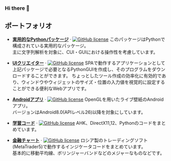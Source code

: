 ### Hi there 👋

<!--
**pgming-life/pgming-life** is a ✨ _special_ ✨ repository because its `README.md` (this file) appears on your GitHub profile.

Here are some ideas to get you started:

- 🔭 I’m currently working on ...
- 🌱 I’m currently learning ...
- 👯 I’m looking to collaborate on ...
- 🤔 I’m looking for help with ...
- 💬 Ask me about ...
- 📫 How to reach me: ...
- 😄 Pronouns: ...
- ⚡ Fun fact: ...
-->

## ポートフォリオ

- **[実用的なPythonパッケージ](https://github.com/pgming-life/practical_package)**   &middot; [![GitHub license](https://img.shields.io/badge/license-MIT-blue.svg)](https://github.com/pgming-life/practical_package/blob/main/LICENSE)
このパッケージはPythonで構成されている実用的なパッケージ。  
主に文字列解析を対象に、CUI・GUIにおける操作性を考慮しています。  
  
- **[UIクリエイター](https://github.com/pgming-life/ui-creator)**   &middot; [![GitHub license](https://img.shields.io/badge/license-MIT-blue.svg)](https://github.com/pgming-life/ui-creator/blob/main/LICENSE)
SPAで動作するアプリケーションとして上記パッケージで必要となるPythonGUIを作成し、そのプログラムをダウンロードすることができます。
ちょっとしたツール作成の効率化に有効的であり、ウィンドウやウィジェットのサイズ・位置の入力値を視覚的に設定することができる便利なWebアプリです。  
  
- **[Androidアプリ](https://github.com/pgming-life/android-apps)**   &middot; [![GitHub license](https://img.shields.io/badge/license-MIT-blue.svg)](https://github.com/pgming-life/android-apps/blob/main/LICENSE)
OpenGLを用いたライブ壁紙のAndroidアプリ。  
バージョンはAndroid8.0(APIレベル26)以降を対象にしています。  
  
- **[学習コード](https://github.com/pgming-life/study-code)**   &middot; [![GitHub license](https://img.shields.io/badge/license-MIT-blue.svg)](https://github.com/pgming-life/study-code/blob/main/LICENSE)
AHK、DirectX11,12、Pythonのコードをまとめています。  
  
- **[金融チャート](https://github.com/pgming-life/mql5)**   &middot; [![GitHub license](https://img.shields.io/badge/license-MIT-blue.svg)](https://github.com/pgming-life/mql5/blob/main/LICENSE)
ロシア製のトレーディングソフト(MetaTrader5)で動作するインジケータコードをまとめています。  
基本的に移動平均線、ボリンジャーバンドなどのメジャーなものなどです。  
